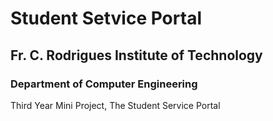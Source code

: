 # Student Setvice Portal
## Fr. C. Rodrigues Institute of Technology
### Department of Computer Engineering

Third Year Mini Project, The Student Service Portal
